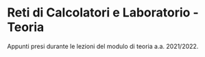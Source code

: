 # Reti di Calcolatori e Laboratorio - Teoria
Appunti presi durante le lezioni del modulo di teoria a.a. 2021/2022.